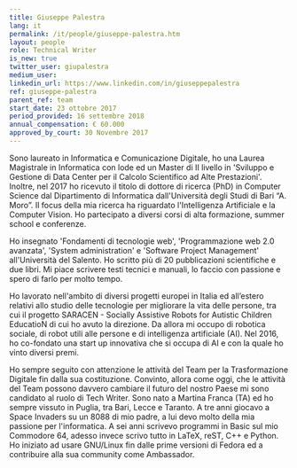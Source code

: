 ```yaml
---
title: Giuseppe Palestra
lang: it
permalink: /it/people/giuseppe-palestra.htm
layout: people
role: Technical Writer
is_new: true
twitter_user: giupalestra
medium_user:
linkedin_url: https://www.linkedin.com/in/giuseppepalestra
ref: giuseppe-palestra
parent_ref: team
start_date: 23 ottobre 2017
period_provided: 16 settembre 2018
annual_compensation: € 60.000
approved_by_court: 30 Novembre 2017
---
```

Sono laureato in Informatica e Comunicazione Digitale, ho una Laurea Magistrale in Informatica con lode ed un Master di II livello in 'Sviluppo e Gestione di Data Center per il Calcolo Scientifico ad Alte Prestazioni'. Inoltre, nel 2017 ho ricevuto il titolo di dottore di ricerca (PhD) in Computer Science dal Dipartimento di Informatica dall'Università degli Studi di Bari “A. Moro”. Il focus della mia ricerca ha riguardato l'Intelligenza Artificiale e la Computer Vision. Ho partecipato a diversi corsi di alta formazione, summer school e conferenze.

Ho insegnato 'Fondamenti di tecnologie web', 'Programmazione web 2.0 avanzata', 'System administration' e 'Software Project Management' all'Università del Salento. Ho scritto più di 20 pubblicazioni scientifiche e due libri. Mi piace scrivere testi tecnici e manuali, lo faccio con passione e spero di farlo per molto tempo.

Ho lavorato nell'ambito di diversi progetti europei in Italia ed all’estero relativi allo studio delle tecnologie per migliorare la vita delle persone, tra cui il progetto SARACEN - Socially Assistive Robots for Autistic Children EducatioN di cui ho avuto la direzione. Da allora mi occupo di robotica sociale, di robot utili alle persone e di intelligenza artificiale (AI). Nel 2016, ho co-fondato una start up  innovativa che si occupa di AI e con la quale ho vinto diversi premi.

Ho sempre seguito con attenzione le attività del Team per la Trasformazione Digitale fin dalla sua costituzione. Convinto, allora come oggi, che le attività del Team possono davvero cambiare il futuro del nostro Paese mi sono candidato al ruolo di Tech Writer.
Sono nato a Martina Franca (TA) ed ho sempre vissuto in Puglia, tra Bari, Lecce e Taranto. A tre anni giocavo a Space Invaders su un 8088 di mio padre, a lui devo molto della mia passione per l'informatica. A sei anni scrivevo programmi in Basic sul mio Commodore 64, adesso invece scrivo tutto in LaTeX, reST, C++ e Python. Ho iniziato ad usare GNU/Linux fin dalle prime versioni di Fedora ed a contribuire alla sua community come Ambassador.
